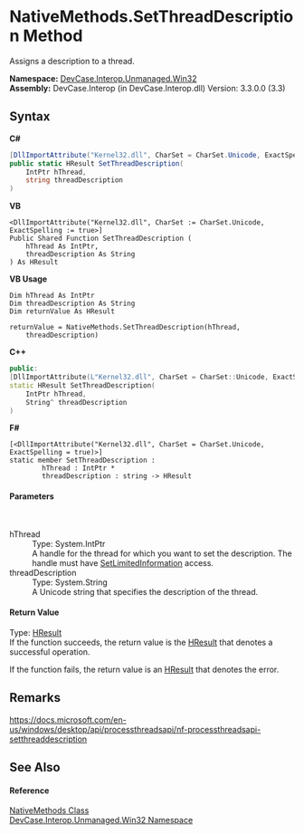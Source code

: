 # NativeMethods.SetThreadDescription Method 
 

Assigns a description to a thread.

**Namespace:**&nbsp;<a href="N_DevCase_Interop_Unmanaged_Win32">DevCase.Interop.Unmanaged.Win32</a><br />**Assembly:**&nbsp;DevCase.Interop (in DevCase.Interop.dll) Version: 3.3.0.0 (3.3)

## Syntax

**C#**<br />
``` C#
[DllImportAttribute("Kernel32.dll", CharSet = CharSet.Unicode, ExactSpelling = true)]
public static HResult SetThreadDescription(
	IntPtr hThread,
	string threadDescription
)
```

**VB**<br />
``` VB
<DllImportAttribute("Kernel32.dll", CharSet := CharSet.Unicode, ExactSpelling := true>]
Public Shared Function SetThreadDescription ( 
	hThread As IntPtr,
	threadDescription As String
) As HResult
```

**VB Usage**<br />
``` VB Usage
Dim hThread As IntPtr
Dim threadDescription As String
Dim returnValue As HResult

returnValue = NativeMethods.SetThreadDescription(hThread, 
	threadDescription)
```

**C++**<br />
``` C++
public:
[DllImportAttribute(L"Kernel32.dll", CharSet = CharSet::Unicode, ExactSpelling = true)]
static HResult SetThreadDescription(
	IntPtr hThread, 
	String^ threadDescription
)
```

**F#**<br />
``` F#
[<DllImportAttribute("Kernel32.dll", CharSet = CharSet.Unicode, ExactSpelling = true)>]
static member SetThreadDescription : 
        hThread : IntPtr * 
        threadDescription : string -> HResult 

```


#### Parameters
&nbsp;<dl><dt>hThread</dt><dd>Type: System.IntPtr<br />A handle for the thread for which you want to set the description. The handle must have <a href="T_DevCase_Interop_Unmanaged_Win32_Enums_ThreadAccessRights">SetLimitedInformation</a> access.</dd><dt>threadDescription</dt><dd>Type: System.String<br />A Unicode string that specifies the description of the thread.</dd></dl>

#### Return Value
Type: <a href="T_DevCase_Interop_Unmanaged_Win32_Enums_HResult">HResult</a><br />If the function succeeds, the return value is the <a href="T_DevCase_Interop_Unmanaged_Win32_Enums_HResult">HResult</a> that denotes a successful operation. 

 If the function fails, the return value is an <a href="T_DevCase_Interop_Unmanaged_Win32_Enums_HResult">HResult</a> that denotes the error.

## Remarks
<a href="https://docs.microsoft.com/en-us/windows/desktop/api/processthreadsapi/nf-processthreadsapi-setthreaddescription" target="_blank">https://docs.microsoft.com/en-us/windows/desktop/api/processthreadsapi/nf-processthreadsapi-setthreaddescription</a>

## See Also


#### Reference
<a href="T_DevCase_Interop_Unmanaged_Win32_NativeMethods">NativeMethods Class</a><br /><a href="N_DevCase_Interop_Unmanaged_Win32">DevCase.Interop.Unmanaged.Win32 Namespace</a><br />